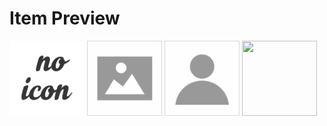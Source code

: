 # Item Preview

<img src="https://raw.githubusercontent.com/AmzyZy24/Item/master/no-icon.png" width="120px" height="120px"/>
<img src="https://raw.githubusercontent.com/AmzyZy24/Item/master/no-image.png" width="120px" height="120px"/>
<img src="https://raw.githubusercontent.com/AmzyZy24/Item/master/no-profile.png" width="120px" height="120px"/>
<img src="https://github.com/amzy24/Item/blob/master/no-image-block.png" width="120px" height="120px"/>

